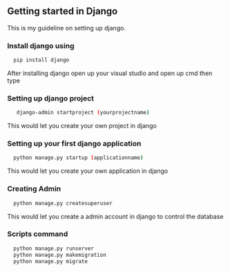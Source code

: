 <h2>Getting started in Django</h2>
<p>This is my guideline on setting up django.</p>

<h3>Install django using</h3>

```bash
  pip install django
```
<p>After installing django open up 
your visual studio and open up cmd then type</p>

<h3>Setting up django project</h3>

```bash
   django-admin startproject (yourprojectname)
```
<p>This would let you create your own project in django</p>
    
<h3>Setting up your first django application</h3>

```bash
  python manage.py startup (applicationname)
```
<p>This would let you create your own application in django</p>

<h3>Creating Admin</h3>

```bash
  python manage.py createsuperuser
```
<p>This would let you create a admin account in django to control the database</p>

<h3>Scripts command</h3>

```bash
  python manage.py runserver
  python manage.py makemigration
  python manage.py migrate
```

